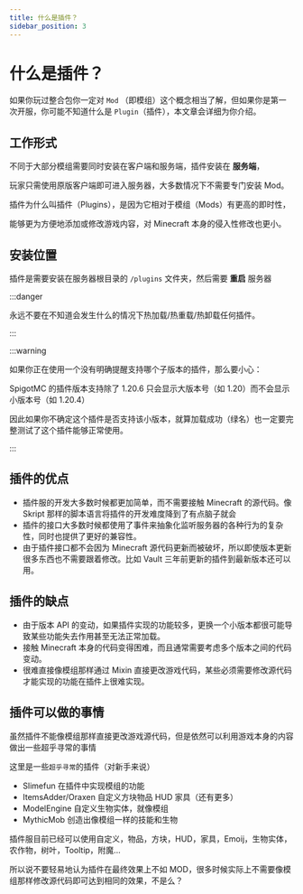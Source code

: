```yaml
---
title: 什么是插件？
sidebar_position: 3
---
```


# 什么是插件？

如果你玩过整合包你一定对 `Mod` （即模组）这个概念相当了解，但如果你是第一次开服，你可能不知道什么是 `Plugin`（插件），本文章会详细为你介绍。

## 工作形式

不同于大部分模组需要同时安装在客户端和服务端，插件安装在 **服务端**，

玩家只需使用原版客户端即可进入服务器，大多数情况下不需要专门安装 Mod。

插件为什么叫插件（Plugins），是因为它相对于模组（Mods）有更高的即时性，

能够更为方便地添加或修改游戏内容，对 Minecraft 本身的侵入性修改也更小。

## 安装位置

插件是需要安装在服务器根目录的 `/plugins` 文件夹，然后需要 **重启** 服务器

:::danger

永远不要在不知道会发生什么的情况下热加载/热重载/热卸载任何插件。

:::

:::warning

如果你正在使用一个没有明确提醒支持哪个子版本的插件，那么要小心：

SpigotMC 的插件版本支持除了 1.20.6 只会显示大版本号（如 1.20）而不会显示小版本号（如 1.20.4）

因此如果你不确定这个插件是否支持该小版本，就算加载成功（绿名）也一定要完整测试了这个插件能够正常使用。

:::

## 插件的优点

* 插件服的开发大多数时候都更加简单，而不需要接触 Minecraft 的源代码。像 Skript 那样的脚本语言将插件的开发难度降到了有点脑子就会
* 插件的接口大多数时候都使用了事件来抽象化监听服务器的各种行为的复杂性，同时也提供了更好的兼容性。
* 由于插件接口都不会因为 Minecraft 源代码更新而被破坏，所以即使版本更新很多东西也不需要跟着修改。比如 Vault 三年前更新的插件到最新版本还可以用。

## 插件的缺点

* 由于版本 API 的变动，如果插件实现的功能较多，更换一个小版本都很可能导致某些功能失去作用甚至无法正常加载。
* 接触 Minecraft 本身的代码变得困难，而且通常需要考虑多个版本之间的代码变动。
* 很难直接像模组那样通过 Mixin 直接更改游戏代码，某些必须需要修改源代码才能实现的功能在插件上很难实现。

## 插件可以做的事情

虽然插件不能像模组那样直接更改游戏源代码，但是依然可以利用游戏本身的内容做出一些超乎寻常的事情

这里是一些`超乎寻常`的插件（对新手来说）

* Slimefun 在插件中实现模组的功能
* ItemsAdder/Oraxen 自定义方块物品 HUD 家具（还有更多）
* ModelEngine 自定义生物实体，就像模组
* MythicMob 创造出像模组一样的技能和生物

插件服目前已经可以使用自定义，物品，方块，HUD，家具，Emoij，生物实体，农作物，树叶，Tooltip，附魔...

所以说不要轻易地认为插件在最终效果上不如 MOD，很多时候实际上不需要像模组那样修改源代码即可达到相同的效果，不是么？
